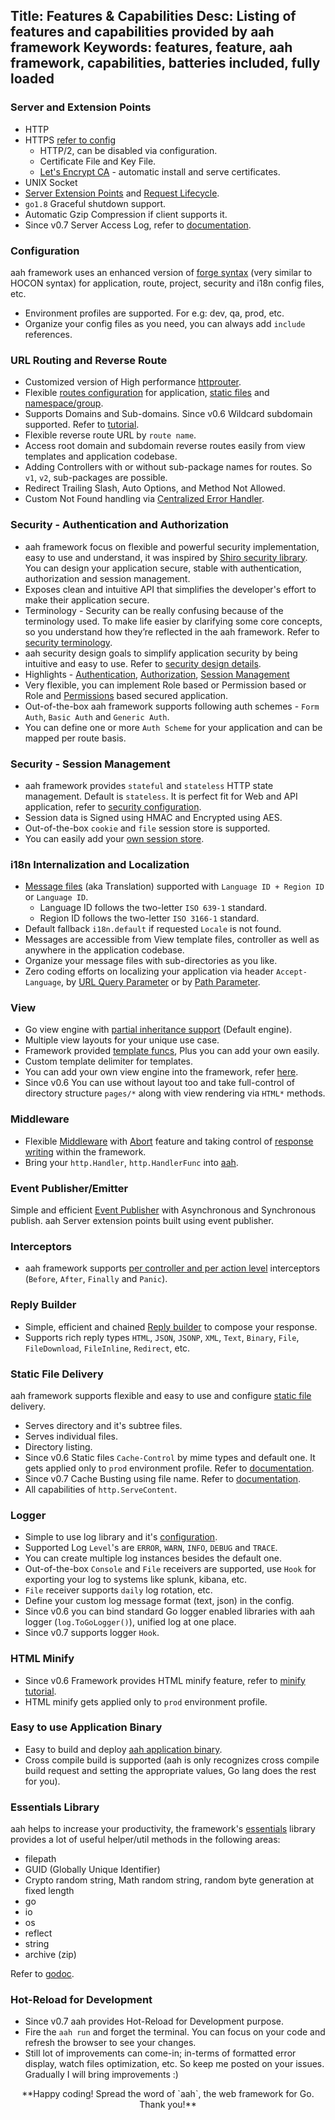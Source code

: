Title: Features & Capabilities
Desc: Listing of features and capabilities provided by aah framework
Keywords: features, feature, aah framework, capabilities, batteries included, fully loaded
---
### Server and Extension Points
  * HTTP
  * HTTPS [refer to config]({{aah_docs_domain_url}}/app-config.html#section-ssl)
      * HTTP/2, can be disabled via configuration.
      * Certificate File and Key File.
      * [Let's Encrypt CA]({{aah_docs_domain_url}}/app-config.html#section-lets-encrypt) - automatic install and serve certificates.
  * UNIX Socket
  * [Server Extension Points]({{aah_docs_domain_url}}/server-extension.html) and [Request Lifecycle]({{aah_docs_domain_url}}/request-life-cycle.html).
  * `go1.8` Graceful shutdown support.
  * Automatic Gzip Compression if client supports it.
  * <span class="badge lb-sm">Since v0.7</span> Server Access Log, refer to [documentation]({{aah_docs_domain_url}}/server-access-log.html).

### Configuration
aah framework uses an enhanced version of [forge syntax]({{aah_docs_domain_url}}/configuration.html) (very similar to HOCON syntax) for application, route, project, security and i18n config files, etc.

  * Environment profiles are supported. For e.g: dev, qa, prod, etc.
  * Organize your config files as you need, you can always add `include` references.  

### URL Routing and Reverse Route
  * Customized version of High performance [httprouter](https://github.com/julienschmidt/httprouter).
  * Flexible [routes configuration]({{aah_docs_domain_url}}/routes-config.html) for application, [static files]({{aah_docs_domain_url}}/static-files.html) and [namespace/group]({{aah_docs_domain_url}}/routes-config.html#namespace-group-routes).
  * Supports Domains and Sub-domains. <span class="badge lb-sm">Since v0.6</span> Wildcard subdomain supported. Refer to [tutorial]({{aah_docs_domain_url}}/tutorial/domain-subdomain-and-wildcard-subdomain.html).
  * Flexible reverse route URL by `route name`.
  * Access root domain and subdomain reverse routes easily from view templates and application codebase.
  * Adding Controllers with or without sub-package names for routes. So `v1`, `v2`, sub-packages are possible.
  * Redirect Trailing Slash, Auto Options, and Method Not Allowed.
  * Custom Not Found handling via [Centralized Error Handler]({{aah_docs_domain_url}}/centralized-error-handler.html).

### Security - Authentication and Authorization
  * aah framework focus on flexible and powerful security implementation, easy to use and understand, it was inspired by [Shiro security library](https://shiro.apache.org). You can design your application secure, stable with authentication, authorization and session management.
  * Exposes clean and intuitive API that simplifies the developer's effort to make their application secure.
  * Terminology - Security can be really confusing because of the terminology used. To make life easier by clarifying some core concepts, so you understand how they’re reflected in the aah framework. Refer to [security terminology]({{aah_docs_domain_url}}/security-terminology.html).
  * aah security design goals to simplify application security by being intuitive and easy to use. Refer to [security design details]({{aah_docs_domain_url}}/security-design.html).
  * Highlights - [Authentication]({{aah_docs_domain_url}}/authentication.html), [Authorization]({{aah_docs_domain_url}}/authorization.html), [Session Management](#security-session-management)
  * Very flexible, you can implement Role based or Permission based or Role and [Permissions]({{aah_docs_domain_url}}/security-permissions.html) based secured application.
  * Out-of-the-box aah framework supports following auth schemes - `Form Auth`, `Basic Auth` and `Generic Auth`.
  * You can define one or more `Auth Scheme` for your application and can be mapped per route basis.

### Security - Session Management
  * aah framework provides `stateful` and `stateless` HTTP state management. Default is `stateless`. It is perfect fit for Web and API application, refer to [security configuration]({{aah_docs_domain_url}}/security-config.html).
  * Session data is Signed using HMAC and Encrypted using AES.
  * Out-of-the-box `cookie` and `file` session store is supported.
  * You can easily add your [own session store]({{aah_docs_domain_url}}/session.html).  

### i18n Internalization and Localization
  * [Message files]({{aah_docs_domain_url}}/i18n.html) (aka Translation) supported with `Language ID + Region ID` or `Language ID`.
      * Language ID follows the two-letter `ISO 639-1` standard.
      * Region ID follows the two-letter `ISO 3166-1` standard.
  * Default fallback `i18n.default` if requested `Locale` is not found.
  * Messages are accessible from View template files, controller as well as anywhere in the application codebase.
  * Organize your message files with sub-directories as you like.
  * Zero coding efforts on localizing your application via header `Accept-Language`, by [URL Query Parameter]({{aah_docs_domain_url}}/tutorial/i18n-url-query-param.html) or by [Path Parameter]({{aah_docs_domain_url}}/tutorial/i18n-path-param.html).

### View
  * Go view engine with [partial inheritance support]({{aah_docs_domain_url}}/views.html) (Default engine).
  * Multiple view layouts for your unique use case.
  * Framework provided [template funcs]({{aah_docs_domain_url}}/template-funcs.html), Plus you can add your own easily.
  * Custom template delimiter for templates.
  * You can add your own view engine into the framework, refer [here]({{aah_docs_domain_url}}/view.html#adding-user-defined-view-engine-into-aah).
  * <span class="badge lb-sm">Since v0.6</span> You can use without layout too and take full-control of directory structure `pages/*` along with view rendering via `HTML*` methods.

### Middleware
  * Flexible [Middleware]({{aah_docs_domain_url}}/middleware.html) with [Abort]({{aah_docs_domain_url}}/middleware.html#abort-the-middleware-flow) feature and taking control of [response writing]({{aah_docs_domain_url}}/reply.html#done) within the framework.
  * Bring your `http.Handler`, `http.HandlerFunc` into [aah]({{aah_docs_domain_url}}/middleware.html#bring-go-lang-native-middleware-into-aah).

### Event Publisher/Emitter
Simple and efficient [Event Publisher]({{aah_docs_domain_url}}/event-publisher.html) with Asynchronous and Synchronous publish. aah Server extension points built using event publisher.

### Interceptors
  * aah framework supports [per controller and per action level]({{aah_docs_domain_url}}/interceptors.html) interceptors (`Before`, `After`, `Finally` and `Panic`).

### Reply Builder
  * Simple, efficient and chained [Reply builder]({{aah_docs_domain_url}}/reply.html) to compose your response.
  * Supports rich reply types `HTML`, `JSON`, `JSONP`, `XML`, `Text`, `Binary`, `File`, `FileDownload`, `FileInline`, `Redirect`, etc.

### Static File Delivery
aah framework supports flexible and easy to use and configure [static file]({{aah_docs_domain_url}}/static-files.html) delivery.

  * Serves directory and it's subtree files.
  * Serves individual files.
  * Directory listing.
  * <span class="badge lb-sm">Since v0.6</span> Static files `Cache-Control` by mime types and default one. It gets applied only to `prod` environment profile. Refer to [documentation]({{aah_docs_domain_url}}/static-files.html#cache-control).
  * <span class="badge lb-sm">Since v0.7</span> Cache Busting using file name. Refer to [documentation]({{aah_docs_domain_url}}/static-files.html#cache-busting).
  * All capabilities of `http.ServeContent`.

### Logger
  * Simple to use log library and it's [configuration]({{aah_docs_domain_url}}/log-config.html).
  * Supported Log `Level`'s are `ERROR`, `WARN`, `INFO`, `DEBUG` and `TRACE`.
  * You can create multiple log instances besides the default one.
  * Out-of-the-box `Console` and `File` receivers are supported, use `Hook` for exporting your log to systems like splunk, kibana, etc.
  * `File` receiver supports `daily` log rotation, etc.
  * Define your custom log message format (text, json) in the config.
  * <span class="badge lb-sm">Since v0.6</span> you can bind standard Go logger enabled libraries with aah logger (`log.ToGoLogger()`), unified log at one place.
  * <span class="badge lb-sm">Since v0.7</span> supports logger `Hook`.

### HTML Minify

* <span class="badge lb-sm">Since v0.6</span> Framework provides HTML minify feature, refer to [minify tutorial]({{aah_docs_domain_url}}/tutorial/html-minify.html).
* HTML minify gets applied only to `prod` environment profile.

### Easy to use Application Binary
  * Easy to build and deploy [aah application binary]({{aah_docs_domain_url}}/aah-application-binary.html).
  * Cross compile build is supported (aah is only recognizes cross compile build request and setting the appropriate values, Go lang does the rest for you).

### Essentials Library
aah helps to increase your productivity, the framework's [essentials](https://godoc.org/aahframework.org/essentials.v0) library provides a lot of useful helper/util methods in the following areas:

  * filepath
  * GUID (Globally Unique Identifier)
  * Crypto random string, Math random string, random byte generation at fixed length
  * go
  * io
  * os
  * reflect
  * string
  * archive (zip)

Refer to [godoc](https://godoc.org/aahframework.org/essentials.v0).

### Hot-Reload for Development

  * <span class="badge lb-sm">Since v0.7</span> aah provides Hot-Reload for Development purpose.
  * Fire the `aah run` and forget the terminal. You can focus on your code and refresh the browser to see your changes.
  * Still lot of improvements can come-in; in-terms of formatted error display, watch files optimization, etc. So keep me posted on your issues. Gradually I will bring improvements :)



<center>**Happy coding! Spread the word of `aah`, the web framework for Go. Thank you!**</center>
